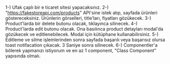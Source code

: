 1-) Ufak çaplı bir e ticaret sitesi yapacaksınız.
2-) "https://fakestoreapi.com/products" API'sine istek atıp, sayfada ürünleri göstereceksiniz. Ürünlerin görselleri, title'ları, fiyatları gözükecek. 
3-) Product'larda bir delete butonu olacak, tıklayınca silinecek.
4-) Product'larda edit butonu olacak. Ona basılınca product detayları modal'da gözükecek ve editlenebilecek. Modal için kütüphane kullanabilirsiniz.
5-)  Editleme ve silme işlemlerinden sonra sayfada başarılı veya başarısız olursa toast notifacation çıkacak. 3 Saniye sonra silinecek.
6-) Componentler'a bölerek yapmanızı istiyorum ve en az 1 component, "Class Component" yapısında olmalı.
